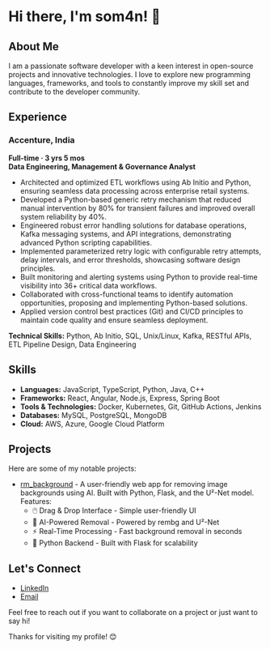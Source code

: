 # Hi there, I'm som4n! 👋

## About Me

I am a passionate software developer with a keen interest in open-source projects and innovative technologies. I love to explore new programming languages, frameworks, and tools to constantly improve my skill set and contribute to the developer community.

## Experience

### Accenture, India
**Full-time · 3 yrs 5 mos**  
**Data Engineering, Management & Governance Analyst**

- Architected and optimized ETL workflows using Ab Initio and Python, ensuring seamless data processing across enterprise retail systems.
- Developed a Python-based generic retry mechanism that reduced manual intervention by 80% for transient failures and improved overall system reliability by 40%.
- Engineered robust error handling solutions for database operations, Kafka messaging systems, and API integrations, demonstrating advanced Python scripting capabilities.
- Implemented parameterized retry logic with configurable retry attempts, delay intervals, and error thresholds, showcasing software design principles.
- Built monitoring and alerting systems using Python to provide real-time visibility into 36+ critical data workflows.
- Collaborated with cross-functional teams to identify automation opportunities, proposing and implementing Python-based solutions.
- Applied version control best practices (Git) and CI/CD principles to maintain code quality and ensure seamless deployment.

**Technical Skills:** Python, Ab Initio, SQL, Unix/Linux, Kafka, RESTful APIs, ETL Pipeline Design, Data Engineering

## Skills

- **Languages:** JavaScript, TypeScript, Python, Java, C++
- **Frameworks:** React, Angular, Node.js, Express, Spring Boot
- **Tools & Technologies:** Docker, Kubernetes, Git, GitHub Actions, Jenkins
- **Databases:** MySQL, PostgreSQL, MongoDB
- **Cloud:** AWS, Azure, Google Cloud Platform

## Projects

Here are some of my notable projects:

- [rm_background](https://github.com/som4n/rm_backround) - A user-friendly web app for removing image backgrounds using AI. Built with Python, Flask, and the U²-Net model. Features:
  - 🖱️ Drag & Drop Interface - Simple user-friendly UI
  - 🧠 AI-Powered Removal - Powered by rembg and U²-Net
  - ⚡ Real-Time Processing - Fast background removal in seconds
  - 🐍 Python Backend - Built with Flask for scalability

## Let's Connect

- [LinkedIn](https://www.linkedin.com/in/somanathseenivasan/)
- [Email](mailto:somanathseeni@gmail.com)

Feel free to reach out if you want to collaborate on a project or just want to say hi!

Thanks for visiting my profile! 😊
